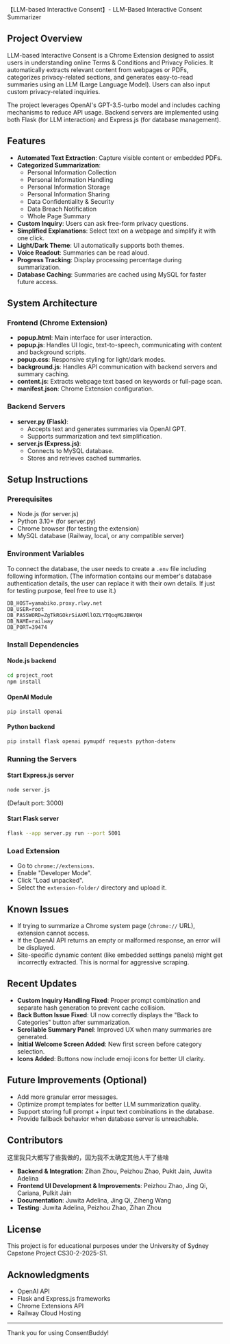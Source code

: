 【LLM-based Interactive Consent】- LLM-Based Interactive Consent Summarizer

## Project Overview

LLM-based Interactive Consent is a Chrome Extension designed to assist users in understanding online Terms & Conditions and Privacy Policies. It automatically extracts relevant content from webpages or PDFs, categorizes privacy-related sections, and generates easy-to-read summaries using an LLM (Large Language Model). Users can also input custom privacy-related inquiries.

The project leverages OpenAI's GPT-3.5-turbo model and includes caching mechanisms to reduce API usage. Backend servers are implemented using both Flask (for LLM interaction) and Express.js (for database management).

## Features

- **Automated Text Extraction**: Capture visible content or embedded PDFs.
- **Categorized Summarization**:
  - Personal Information Collection
  - Personal Information Handling
  - Personal Information Storage
  - Personal Information Sharing
  - Data Confidentiality & Security
  - Data Breach Notification
  - Whole Page Summary
- **Custom Inquiry**: Users can ask free-form privacy questions.
- **Simplified Explanations**: Select text on a webpage and simplify it with one click.
- **Light/Dark Theme**: UI automatically supports both themes.
- **Voice Readout**: Summaries can be read aloud.
- **Progress Tracking**: Display processing percentage during summarization.
- **Database Caching**: Summaries are cached using MySQL for faster future access.

## System Architecture

### Frontend (Chrome Extension)

- **popup.html**: Main interface for user interaction.
- **popup.js**: Handles UI logic, text-to-speech, communicating with content and background scripts.
- **popup.css**: Responsive styling for light/dark modes.
- **background.js**: Handles API communication with backend servers and summary caching.
- **content.js**: Extracts webpage text based on keywords or full-page scan.
- **manifest.json**: Chrome Extension configuration.

### Backend Servers

- **server.py (Flask)**:
  - Accepts text and generates summaries via OpenAI GPT.
  - Supports summarization and text simplification.
- **server.js (Express.js)**:
  - Connects to MySQL database.
  - Stores and retrieves cached summaries.

## Setup Instructions

### Prerequisites

- Node.js (for server.js)
- Python 3.10+ (for server.py)
- Chrome browser (for testing the extension)
- MySQL database (Railway, local, or any compatible server)

### Environment Variables

To connect the database, the user needs to create a `.env` file including following information. (The information contains our member's database authentication details, the user can replace it with their own details. If just for testing purpose, feel free to use it.)

```
DB_HOST=yamabiko.proxy.rlwy.net
DB_USER=root
DB_PASSWORD=ZgTkRGOkrSiAXMllOZLYTQoqMGJBHYQH
DB_NAME=railway
DB_PORT=39474
```

### Install Dependencies

#### Node.js backend

```bash
cd project_root
npm install
```

#### OpenAI Module

```
pip install openai
```

#### Python backend

```bash
pip install flask openai pymupdf requests python-dotenv
```

### Running the Servers

#### Start Express.js server

```bash
node server.js
```

(Default port: 3000)

#### Start Flask server

```bash
flask --app server.py run --port 5001
```

### Load Extension

- Go to `chrome://extensions`.
- Enable "Developer Mode".
- Click "Load unpacked".
- Select the `extension-folder/` directory and upload it.

## Known Issues

- If trying to summarize a Chrome system page (`chrome://` URL), extension cannot access.
- If the OpenAI API returns an empty or malformed response, an error will be displayed.
- Site-specific dynamic content (like embedded settings panels) might get incorrectly extracted. This is normal for aggressive scraping.

## Recent Updates

- **Custom Inquiry Handling Fixed**: Proper prompt combination and separate hash generation to prevent cache collision.
- **Back Button Issue Fixed**: UI now correctly displays the "Back to Categories" button after summarization.
- **Scrollable Summary Panel**: Improved UX when many summaries are generated.
- **Initial Welcome Screen Added**: New first screen before category selection.
- **Icons Added**: Buttons now include emoji icons for better UI clarity.

## Future Improvements (Optional)

- Add more granular error messages.
- Optimize prompt templates for better LLM summarization quality.
- Support storing full prompt + input text combinations in the database.
- Provide fallback behavior when database server is unreachable.

## Contributors

这里我只大概写了些我做的，因为我不太确定其他人干了些啥

- **Backend & Integration**: Zihan Zhou, Peizhou Zhao, Pukit Jain, Juwita Adelina
- **Frontend UI Development & Improvements**: Peizhou Zhao, Jing Qi, Cariana, Pulkit Jain
- **Documentation**: Juwita Adelina, Jing Qi, Ziheng Wang
- **Testing**: Juwita Adelina, Peizhou Zhao, Zihan Zhou

## License

This project is for educational purposes under the University of Sydney Capstone Project CS30-2-2025-S1.

## Acknowledgments

- OpenAI API
- Flask and Express.js frameworks
- Chrome Extensions API
- Railway Cloud Hosting

------

Thank you for using ConsentBuddy!